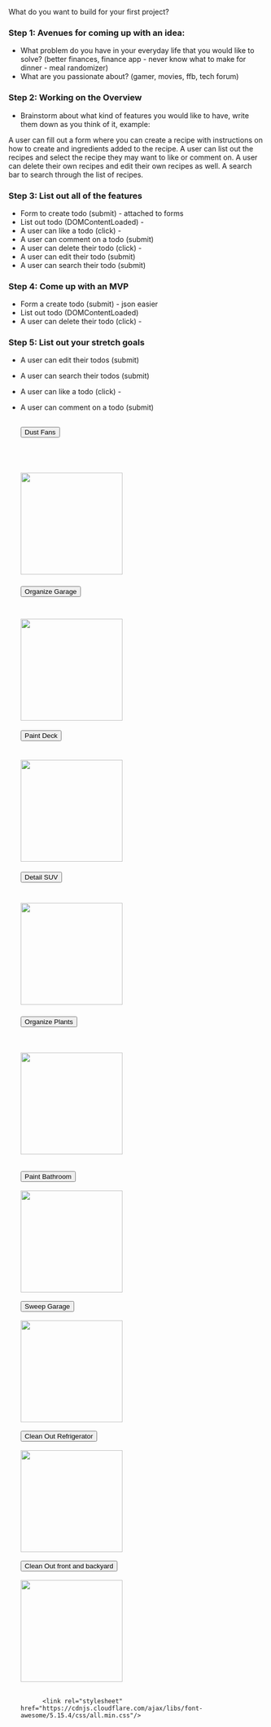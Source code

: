What do you want to build for your first project?
### Step 1: Avenues for coming up with an idea:
* What problem do you have in your everyday life that you would like to solve? (better finances, finance app - never know what to make for dinner - meal randomizer)
* What are you passionate about? (gamer, movies, ffb, tech forum)

### Step 2: Working on the Overview
* Brainstorm about what kind of features you would like to have, write them down as you think of it, example:

A user can fill out a form where you can create a recipe with instructions on how to create and ingredients added to the recipe. A user can list out the recipes and select the recipe they may want to like or comment on. A user can delete their own recipes and edit their own recipes as well. A search bar to search through the list of recipes.

### Step 3: List out all of the features
* Form to create todo (submit) - attached to forms
* List out todo (DOMContentLoaded) -
* A user can like a todo (click) -
* A user can comment on a todo (submit)
* A user can delete their todo (click) -
* A user can edit their todo (submit) 
* A user can search their todo (submit)

### Step 4: Come up with an MVP
* Form a create todo (submit) - json easier
* List out todo (DOMContentLoaded)
* A user can delete their todo (click) -

### Step 5: List out your stretch goals
* A user can edit their todos (submit) 
* A user can search their todos (submit)
* A user can like a todo (click) -
* A user can comment on a todo (submit)


    <h2>
        <a href="http://localhost:3000/todos/1"><button>Dust Fans</button><br><br>
            <h2 class="todos"></h2>
            <img class="fit-picture"
            src="https://i.ebayimg.com/images/g/DYIAAOSwj6JgwMUF/s-l500.jpg"
            width="200" 
            height="200"/>
        </a>
    </h2>

    <h3>
        <a href="http://localhost:3000/todos/2"><button>Organize Garage</button></a><br><br>
            <h3 class="todos"></h3>
            <img class="fit-picture"
            src="https://cdn.vox-cdn.com/thumbor/R08XX2IDVMSUoSNmiWY0YcFsHaM=/1400x1050/filters:format(jpeg)/cdn.vox-cdn.com/uploads/chorus_asset/file/19506398/clean_organized_garage.jpg"
            width="200" 
            height="200"/>
        </a>
    </h3>

    <h4>
        <a href="http://localhost:3000/todos/3"><button>Paint Deck</button><br><br>
            <h4 class="todos"></h4>
            <img class="fit-picture"
            src="https://www.truevalue.com/media/magefan_blog/staining-deck-extended-pad-840x560-75.jpg"
            width="200" 
            height="200"/>
        </a>
    </h4>

    <h5>
        <a href="http://localhost:3000/todos/4"><button>Detail SUV</button><br><br>
            <h5 class="todos"></h5>
            <img class="fit-picture"
            src="https://img.grouponcdn.com/bynder/38Bh4C3zCRKvHqs8noJamvvJSQY6/38-2048x1229/v1/c870x524.jpg"     
            width="200" 
            height="200"/>
        </a>
    </h5>

    <h6>
        <a href="http://localhost:3000/todos/5"><button>Organize Plants</button><br><br>
            <h6 class="todos"></h6>
            <img class="fit-picture"
            src="https://media.architecturaldigest.com/photos/5dcde0245ff5e60008e76f52/master/w_1600,c_limit/Osofsky_Oct19-571.jpg"
            width="200" 
            height="200"/>
        </a>
    </h6>

    <h7>
        <a href="http://localhost:3000/todos/6"><button>Paint Bathroom</button><br><br>
            <h7 class="todos"></h7>
            <img class="fit-picture"
            src="https://hips.hearstapps.com/hmg-prod.s3.amazonaws.com/images/bathroom-paint-colors-blue-1643225143.jpg?crop=0.9624282805848602xw:1xh;center,top&resize=480:*"
            width="200" 
            height="200"/>
        </a>
    </h7><br></br>

    <h8>
        <a href="http://localhost:3000/todos/7"><button>Sweep Garage</button><br><br>
            <h8 class="todos"></h8>
            <img class="fit-picture"
            src="https://www.finehomebuilding.com/app/uploads/cms/uploadedimages/images/homebuilding/book_excerpts/sn103-02.jpg"
            width="200" 
            height="200"/>
        </a>
    </h8><br><br>

    <h9>
        <a href="http://localhost:3000/todos/8"><button>Clean Out Refrigerator</button><br><br>
            <h9 class="todos"></h9>
            <img class="fit-picture"
            src="https://krystalschlegel.com/wp-content/uploads/2019/10/how-to-organize-fridge.jpg"
            width="200" 
            height="200"/>
        </a>
    </h9><br><br>

    <h10>
        <a href="http://localhost:3000/todos/9"><button>Clean Out front and backyard</button><br><br>
            <h10 class="todos"></h10>
            <img class="fit-picture"
            src="https://contentgrid.homedepot-static.com/hdus/en_US/DTCCOMNEW/Articles/simple-steps-to-clean-up-your-backyard-step-1.jpg"
            width="200" 
            height="200"/>
        </a>
    </h10><br><br>

            <link rel="stylesheet" href="https://cdnjs.cloudflare.com/ajax/libs/font-awesome/5.15.4/css/all.min.css"/>
